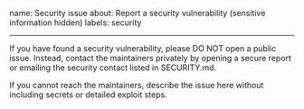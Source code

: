 name: Security issue
about: Report a security vulnerability (sensitive information hidden)
labels: security

---

If you have found a security vulnerability, please DO NOT open a public issue. Instead, contact the maintainers privately by opening a secure report or emailing the security contact listed in SECURITY.md.

If you cannot reach the maintainers, describe the issue here without including secrets or detailed exploit steps.
